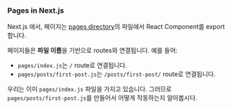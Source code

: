 ### Pages in Next.js

Next.js 에서, 페이지는 [pages directory](https://nextjs.org/docs/basic-features/pages)의 파일에서 React Component를 export 합니다.

페이지들은 **파일 이름**을 기반으로 routes와 연결됩니다. 예를 들어:

- `pages/index.js`는 `/` route로 연결됩니다.
- `pages/posts/first-post.js`는 `/posts/first-post/` route로 연결됩니다.

우리는 이미 `pages/index.js` 파일을 가지고 있습니다. 그러므로 `pages/posts/first-post.js`를 만들어서 어떻게 작동하는지 알아봅시다.
